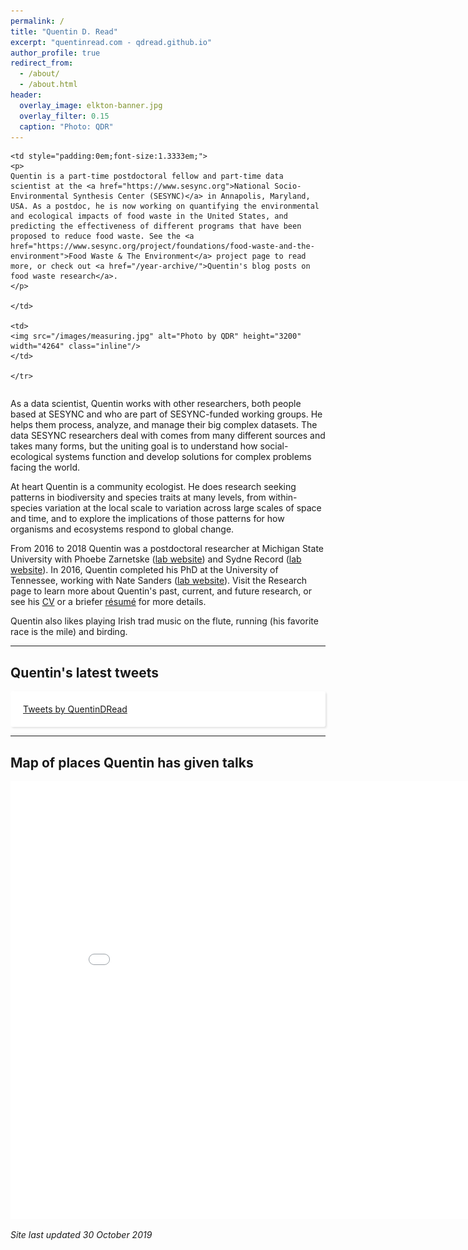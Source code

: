 ```yaml
---
permalink: /
title: "Quentin D. Read"
excerpt: "quentinread.com - qdread.github.io"
author_profile: true
redirect_from: 
  - /about/
  - /about.html
header:
  overlay_image: elkton-banner.jpg
  overlay_filter: 0.15
  caption: "Photo: QDR"
---
```


<table class="noborder">
	<tr>
	
	<td style="padding:0em;font-size:1.3333em;">
	<p>
	Quentin is a part-time postdoctoral fellow and part-time data scientist at the <a href="https://www.sesync.org">National Socio-Environmental Synthesis Center (SESYNC)</a> in Annapolis, Maryland, USA. As a postdoc, he is now working on quantifying the environmental and ecological impacts of food waste in the United States, and predicting the effectiveness of different programs that have been proposed to reduce food waste. See the <a href="https://www.sesync.org/project/foundations/food-waste-and-the-environment">Food Waste & The Environment</a> project page to read more, or check out <a href="/year-archive/">Quentin's blog posts on food waste research</a>. 
	</p>
	
	</td>

	<td>
	<img src="/images/measuring.jpg" alt="Photo by QDR" height="3200" width="4264" class="inline"/>
	</td>

	</tr>
</table>

<p>
As a data scientist, Quentin works with other researchers, both people based at SESYNC and who are part of SESYNC-funded working groups. He helps them process, analyze, and manage their big complex datasets. The data SESYNC researchers deal with comes from many different sources and takes many forms, but the uniting goal is to understand how social-ecological systems function and develop solutions for complex problems facing the world. 
</p>

<p>
At heart Quentin is a community ecologist. He does research seeking patterns in biodiversity and species traits at many levels, from within-species variation at the local scale to variation across large scales of space and time, and to explore the implications of those patterns for how organisms and ecosystems respond to global change.
</p>

<p>
From 2016 to 2018 Quentin was a postdoctoral researcher at Michigan State University with Phoebe Zarnetske (<a href="https://msu.edu/~plz">lab website</a>) and Sydne Record (<a href="https://sydnerecord.blogs.brynmawr.edu/">lab website</a>). In 2016, Quentin completed his PhD at the University of Tennessee, working with Nate Sanders (<a href="http://www.natesanders.org/">lab website</a>). Visit the Research page to learn more about Quentin's past, current, and future research, or see his <a href="https://qdread.github.io/files/qread_cv.pdf">CV</a> or a briefer <a href="https://qdread.github.io/files/qread_2pageresume.pdf">r&eacute;sum&eacute;</a> for more details. 
</p>

<p>
Quentin also likes playing Irish trad music on the flute, running (his favorite race is the mile) and birding.
</p>

-----

## Quentin's latest tweets

<div id="twitter-widget-holder" style="margin-right:auto;margin-left:auto;overflow:scroll;max-height:400px;max-width:500px;padding:20px;background:#fff;border-radius:3px;box-shadow:2px 2px 3px rgba(0,0,0,.1);">
	<a class="twitter-timeline" href="https://twitter.com/QuentinDRead?ref_src=twsrc%5Etfw" data-tweet-limit="5">Tweets by QuentinDRead</a> <script async src="https://platform.twitter.com/widgets.js" charset="utf-8"></script> 
</div>

-----

## Map of places Quentin has given talks

<iframe src="/talkmap/map.html" height="700" width="850" style="margin-right:auto;margin-left:auto;border:none;"></iframe>

*Site last updated 30 October 2019*


